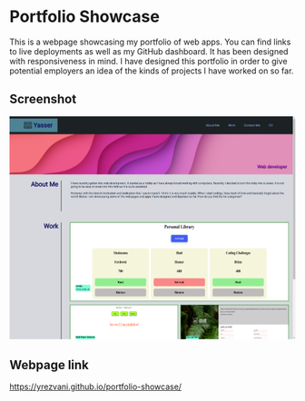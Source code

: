 # Portfolio Showcase
This is a webpage showcasing my portfolio of web apps. You can find links to live deployments as well as my GitHub dashboard. It has been designed with responsiveness in mind.
I have designed this portfolio in order to give potential employers an idea of the kinds of projects I have worked on so far.
## Screenshot
![alt text](./assets/images/portfolio-screenshot.png)
## Webpage link
https://yrezvani.github.io/portfolio-showcase/